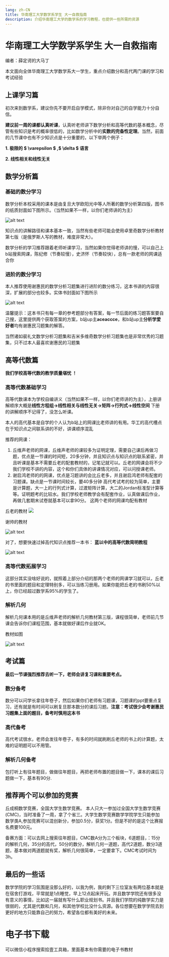 ```yaml
---
lang: zh-CN
title: 华南理工大学数学系学生 大一自救指南
description: 介绍华南理工大学的数学系的学习教程，也提供一些所需的资源
---
```

# 华南理工大学数学系学生 大一自救指南

编者：薛定谔的大马丁

本文面向全体华南理工大学数学系大一学生，重点介绍数分和高代两门课的学习和考试经验

## 上课学习篇
初次来到数学系，建议你先不要开启自学模式，除非你对自己的自学能力十分自信。

**建议前一周的课都认真听课**，认真听老师讲下数学分析和高等代数的基本概念，尽管有些知识是考的概率很低的，比如数学分析中的**实数的完备性定理**。当然，前面的几节课中也有不少知识点是十分重要的，以下举两个例子：

**1. 极限的 $ \varepsilon $ ,$ \delta $ 语言**

**2. 线性相关和线性无关**

## 数学分析篇

### 基础的数分学习
数学分析本校采用的课本是由复旦大学欧阳光中等人所著的数学分析第四版，图书的纸质封面如下图所示。（当然如果不一样，以你们老师讲的为主）

![alt text](image.png)

知识点的讲解路径和课本基本一致，当然有些老师可能会使用卓里奇数学分析教材第七版（是俄罗斯人写的教材，难度非常大）。

数学分析的学习推荐跟着老师听课学习，当然如果你觉得老师讲的慢，可以自己上b站搜索网课，陈纪修（节奏较慢），史济怀（节奏较快），总有一款老师的网课适合你

### 进阶的数分学习
本人推荐使用谢惠民的数学分析习题集进行进阶的数分练习，这本书讲的内容很深，扩展的部分也较多。实体书封面如下图所示

 ![alt text](image-1.png)

温馨提示：这本书只有每一章的参考题部分有答案，每一节后面的练习题答案要自己搜，这里提供两个获取答案的方案，b站up主**aceaccce**，和b站up主**分析学爱好者**均有谢惠民习题集的解答。

当然诸如裴礼文数学分析习题集和吉米多维奇数学分析习题集也是非常优秀的习题集，只不过本人最喜欢谢惠民的习题集

## 高等代数篇
**我们学校高等代数的教学质量堪忧 ！**
### 高等代数基础学习
高等代数课本为学校自编讲义（当然如果不一样，以你们老师讲的为主），上册讲解顺序大概是**线性方程组->线性相关与线性无关->矩阵->行列式->线性空间** 下册的讲解顺序不记得了，没怎么听课。

本人的高代基本是自学的个人认为b站上的网课比老师讲的有用。华工的高代槽点在于知识点之间联系讲的不好，讲课顺序混乱

推荐的网课：
1. 丘维声老师的网课，丘维声老师的课较多为证明定理，需要自己课后再做习题，优点是一节课的时间短，20多分钟，并且知识点与知识点的联系紧密，并且听课是基本不需要丘老的配套教材的，记笔记就可以。丘老的网课会将不少我们学校不讲的内容，这个和你们具体的讲课情况对应，可以问授课老师。
2. 谢启鸿老师的的网课，优点是习题讲的会比丘老多，并且谢启鸿老师有配套的习题课。缺点是一节课时间较长，要40多分钟
高代考试考的较为简单，主要是计算题，大一上的行列式计算，过渡矩阵计算，大二的Jordan标准型计算等等。证明题考的比较水。我们学校老师教学会有配套作业，认真做课后作业，再做几套期末试卷就基本可以拿90分。
这两个老师的网课均配有教材

丘老的教材
![](image-2.png)

谢帅的教材

![alt text](image-3.png)

对了，想要快速过掉高代知识点推荐一本书：
 **蓝以中的高等代数简明教程**

![alt text](image-5.png)

### 高等代数拓展学习
 这部分其实没啥好说的，就照着上部分介绍的那两个老师的网课学习就可以，丘老的书里面的题目和定理特别多，可以当练习册用。如果你能把丘老的书刷50%以上，你已经超过数学系95%的学生了。

### 解析几何
解析几何课本用的是丘维声老师的解析几何教材第三版，课程很简单，老师前几节课会告诉你们课程范围，基本就做好课后作业就OK。

教材如图

![alt text](image-4.png)

## 考试篇

**最后一节课强烈推荐去听一下，老师会讲复习课和重要考点。**

### 数分备考

数分可以问学长拿往年卷子，然后如果你们老师有习题课，习题课的ppt要重点复习，还有就是有时间可以刷复旦那本数分的课后习题。**注意：考试很少会考谢惠民习题集上面的题目，备考时慎用这本书**

### 高代备考
高代考试很水，老师会发往年卷子，有多的时间就刷刷丘老师的书上的计算题，太难的证明题可以不用管。

### 解析几何备考
包打听上有往年题目，做做往年题目，再把老师布置的题目做一下，课本的课后习题做一下，基本有90分.

## 推荐两个可以参加的竞赛
丘成桐数学竞赛，全国大学生数学竞赛。
本人只大一参加过全国大学生数学竞赛(CMC)，当时准备了一周，拿了个省三。大学生数学竞赛数学学院学生只能参加数学类A,参加竞赛可以混创新分，参加0.5分，获奖1分。但是不好的是这个比赛报名费要100元。

备赛方面：可以去网上搜索往年题目，CMC数A分为三个板块，6道题目，：15分的解析几何，35分的高代，50分的数分，解析几何一道题，高代2道题，数分3道题，基本做对两道题就有奖，解析几何很简单，一定要拿下。CMC考试时间为3h。
## 最后的一些话
数学学院的学习氛围是没那么好的，以我为例，我的剩下三位室友有两位基本就是在宿舍打游戏，平常就是1点睡觉，早上12点起床开玩。并且数学学院还有很多没有意义的事情，比如这一届就有写什么职业规划书。并且我们学院的纯数学实力是很弱的，尤其是代数和几何，和其他学校比没什么资源。各位想要在数学学院去到更好的地方只能靠自己的努力，希望各位都有美好的未来。

# 电子书下载
可以微信小程序搜索拾壹工具箱，里面基本有你需要的电子书教材